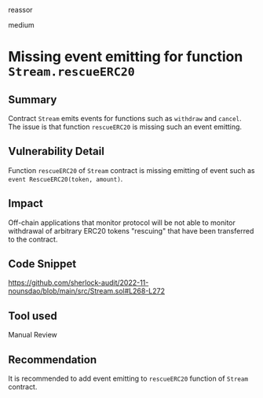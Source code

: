 reassor

medium

# Missing event emitting for function `Stream.rescueERC20`

## Summary
Contract `Stream` emits events for functions such as `withdraw` and `cancel`. The issue is that function `rescueERC20` is missing such an event emitting.

## Vulnerability Detail
Function `rescueERC20` of `Stream` contract is missing emitting of event such as `event RescueERC20(token, amount)`.

## Impact
Off-chain applications that monitor protocol will be not able to monitor withdrawal of arbitrary ERC20 tokens "rescuing" that have been transferred to the contract.

## Code Snippet
https://github.com/sherlock-audit/2022-11-nounsdao/blob/main/src/Stream.sol#L268-L272

## Tool used
Manual Review

## Recommendation
It is recommended to add event emitting to `rescueERC20` function of `Stream` contract.